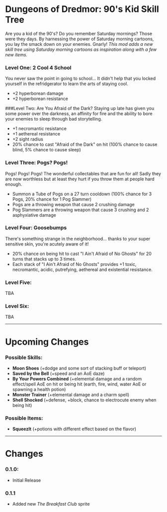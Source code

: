 Dungeons of Dredmor: 90's Kid Skill Tree
================================

Are you a kid of the 90's? Do you remember Saturday mornings? Those were they days. By harnessing the power of Saturday morning cartoons, you lay the smack down on your enemies. Gnarly! _This mod adds a new skill tree using Saturday morning cartoons as inspiration along with a few new items._

### Level One: 2 Cool 4 School
You never saw the point in going to school... It didn't help that you locked yourself in the refridgerator to learn the arts of staying cool.
* +2 hyperborean damage
* +2 hyperborean resistance

###Level Two: Are You Afraid of the Dark?
Staying up late has given you some power over the darkness, an affinity for fire and the ability to bore your enemies to sleep through bad storytelling.
* +1 necromantic resistance
* +1 aethereal resistance
* +2 sight radius
* 20% chance to cast "Afraid of the Dark" on hit (100% chance to cause blind, 5% chance to cause sleep)

### Level Three: Pogs? Pogs!
Pogs! Pogs! Pogs! The wonderful collectables that are fun for all! Sadly they are now worthless but at least they hurt if you throw them at people hard enough.
* Summon a Tube of Pogs on a 27 turn cooldown (100% chance for 3 Pogs, 20% chance for 1 Pog Slammer)
* Pogs are a throwing weapon that cause 2 crushing damage
* Pog Slammers are a throwing weapon that cause 3 crushing and 2 asphyxiative damage

### Level Four: Goosebumps
There's something strange in the neighborhood... thanks to your super sensitive skin, you're acutely aware of it!
* 20% chance on being hit to cast "I Ain't Afraid of No Ghosts" for 20 turns that stacks up to 3 times.
* Each stack of "I Ain't Afraid of No Ghosts" provides +1 toxic, necromantic, acidic, putrefying, aethereal and existential resistance.

### Level Five:
TBA

### Level Six:
TBA

---

Upcoming Changes
================================
### Possible Skills:
* **Moon Shoes** (+dodge and some sort of stacking buff or teleport)
* **Saved by the Bell** (+speed and an AoE daze)
* **By Your Powers Combined** (+elemental damage and a random effect/spell AoE on hit or being hit (earth, fire, wind, water AoE or spawning a health potion)
* **Monster Trainer** (+elemental damage and a charm spell)
* **Shell Shocked** (+defense, +block, chance to electrocute enemy when being hit)

### Possible Items:
* **SqueezIt** (+potions with different effect based on the flavor)

---

Changes
===========

### 0.1.0:
* Initial Release

### 0.1.1
* Added new *The Breakfast Club* sprite
